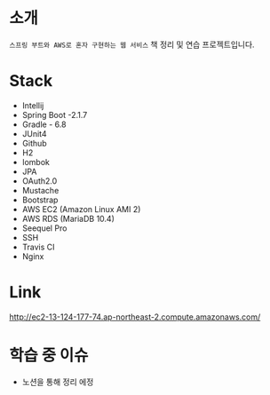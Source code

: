 # 소개
`스프링 부트와 AWS로 혼자 구현하는 웹 서비스` 책 정리 및 연습 프로젝트입니다.

# Stack
* Intellij
* Spring Boot -2.1.7
* Gradle - 6.8
* JUnit4
* Github
* H2
* lombok
* JPA
* OAuth2.0
* Mustache
* Bootstrap
* AWS EC2 (Amazon Linux AMI 2)
* AWS RDS (MariaDB 10.4)
* Seequel Pro
* SSH
* Travis CI
* Nginx

# Link
http://ec2-13-124-177-74.ap-northeast-2.compute.amazonaws.com/

# 학습 중 이슈
* 노션을 통해 정리 에정
